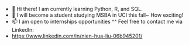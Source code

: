 - 👋 Hi there! I am currently learning Python, R, and SQL. 
- 👀 I will become a student studying MSBA in UCI this fall~ How exciting!
- 📫 I am open to internships opportunities ^^ Feel free to contact me via LinkedIn:
- https://www.linkedin.com/in/nien-hua-liu-06b945201/

<!---
FunctionLiu/FunctionLiu is a ✨ special ✨ repository because its `README.md` (this file) appears on your GitHub profile.
You can click the Preview link to take a look at your changes.
--->
